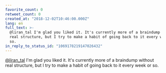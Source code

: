 ```yaml
---
favorite_count: 0
retweet_count: 0
created_at: "2018-12-02T10:46:00.000Z"
lang: en
full_text: >-
  @liran_tal I'm glad you liked it. It's currently more of a braindump without
  real structure, but I try to make a habit of going back to it every week or
  so.
in_reply_to_status_id: "1069178219147026432"
---
```


[@liran_tal](https://twitter.com/liran_tal) I'm glad you liked it. It's
currently more of a braindump without real structure, but I try to make a habit
of going back to it every week or so.
